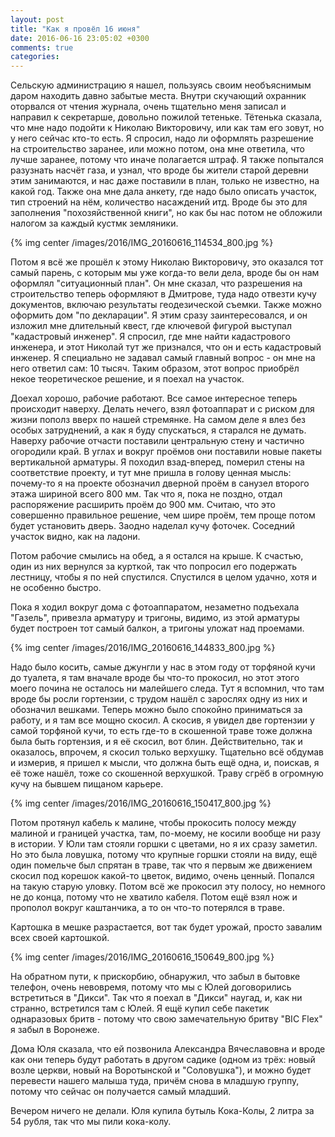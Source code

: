 ```yaml
---
layout: post
title: "Как я провёл 16 июня"
date: 2016-06-16 23:05:02 +0300
comments: true
categories: 
---
```

Сельскую администрацию я нашел, пользуясь своим необъяснимым даром находить давно забытые места. Внутри скучающий охранник оторвался от чтения журнала, очень тщательно меня записал и направил к секретарше, довольно пожилой тетеньке. Тётенька сказала, что мне надо подойти к Николаю Викторовичу, или как там его зовут, но у него сейчас кто-то есть. Я спросил, надо ли оформлять разрешение на строительство заранее, или можно потом, она мне ответила, что лучше заранее, потому что иначе полагается штраф. Я также попытался разузнать насчёт газа, и узнал, что вроде бы жители старой деревни этим занимаются, и нас даже поставили в план, только не известно, на какой год. Также она мне дала анкету, где надо было описать участок, тип строений на нём, количество насаждений итд. Вроде бы это для заполнения "похозяйственной книги", но как бы нас потом не обложили налогом за каждый кустмк земляники.

{% img center /images/2016/IMG_20160616_114534_800.jpg %}

Потом я всё же прошёл к этому Николаю Викторовичу, это оказался тот самый парень, с которым мы уже когда-то вели дела, вроде бы он нам оформлял "ситуационный план". Он мне сказал, что разрешения на строительство теперь оформляют в Дмитрове, туда надо отвезти кучу документов, включаю результаты геодезической съемки. Также можно оформить дом "по декларации". Я этим сразу заинтересовался, и он изложил мне длительный квест, где ключевой фигурой выступал "кадастровый инженер". Я спросил, где мне найти кадастрового инженера, и этот Николай тут же признался, что он и есть кадастровый инженер. Я специально не задавал самый главный вопрос - он мне на него ответил сам: 10 тысяч. Таким образом, этот вопрос приобрёл некое теоретическое решение, и я поехал на участок. 

Доехал хорошо, рабочие работают. Все самое интересное теперь происходит наверху. Делать нечего, взял фотоаппарат и с риском для жизни пополз вверх по нашей стремянке. На самом деле я влез без особых затруднений, а как я буду спускаться, я старался не думать. Наверху рабочие отчасти поставили центральную стену и частично огородили край. В углах и вокруг проёмов они поставили новые пакеты вертикальной арматуры. Я походил взад-вперед, померил стены на соответствие проекту, и тут мне пришла в голову ценная мысль: почему-то я на проекте обозначил дверной проём в санузел второго этажа шириной всего 800 мм. Так что я, пока не поздно, отдал распоряжение расширить проём до 900 мм. Считаю, что это совершенно правильное решение, чем шире проём, тем проще потом будет установить дверь. Заодно наделал кучу фоточек. Соседний участок видно, как на ладони.

Потом рабочие смылись на обед, а я остался на крыше. К счастью, один из них вернулся за курткой, так что попросил его подержать лестницу, чтобы я по ней спустился. Спустился в целом удачно, хотя и не особенно быстро.

Пока я ходил вокруг дома с фотоаппаратом, незаметно подъехала "Газель", привезла арматуру и тригоны, видимо, из этой арматуры будет построен тот самый балкон, а тригоны уложат над проемами.

{% img center /images/2016/IMG_20160616_144833_800.jpg %}

Надо было косить, самые джунгли у нас в этом году от торфяной кучи до туалета, я там вначале вроде бы что-то прокосил, но этот этого моего почина не осталось ни малейшего следа. Тут я вспомнил, что там вроде бы росли гортензии, с трудом нашёл с зарослях одну из них и обозначил вешками. Теперь можно было спокойно приниматься за работу, и я там все мощно скосил. А скосив, я увидел две гортензии у самой торфяной кучи, то есть где-то в скошенной траве тоже должна была быть гортензия, и я её скосил, вот блин. Действительно, так и оказалось, впрочем, я скосил только верхушку. Тщательно всё обдумав и измерив, я пришел к мысли, что должна быть ещё одна, и, поискав, я её тоже нашёл, тоже со скошенной верхушкой. Траву сгрёб в огромную кучу на бывшем пищаном карьере.

{% img center /images/2016/IMG_20160616_150417_800.jpg %}

Потом протянул кабель к малине, чтобы прокосить полосу между малиной и границей участка, там, по-моему, не косили вообще ни разу в истории. У Юли там стояли горшки с цветами, но я их сразу заметил. Но это была ловушка, потому что крупные горшки стояли на виду, ещё один помельче был спрятан в траве, так что я первым же движением скосил под корешок какой-то цветок, видимо, очень ценный. Попался на такую старую уловку. Потом всё же прокосил эту полосу, но немного не до конца, потому что не хватило кабеля. Потом ещё взял нож и прополол вокруг каштанчика, а то он что-то потерялся в траве.

Картошка в мешке разрастается, вот так будет урожай, просто завалим всех своей картошкой.

{% img center /images/2016/IMG_20160616_150649_800.jpg %}

На обратном пути, к прискорбию, обнаружил, что забыл в бытовке телефон, очень невовремя, потому что мы с Юлей договорились встретиться в "Дикси". Так что я поехал в "Дикси" наугад, и, как ни странно, встретился там с Юлей. Я ещё купил себе пакетик однаразовых бритв - потому что свою замечательную бритву "BIC Flex" я забыл в Воронеже. 

Дома Юля сказала, что ей позвонила Александра Вячеславовна и вроде как они теперь будут работать в другом садике (одном из трёх: новый возле церкви, новый на Воротынской и "Соловушка"), и можно будет перевести нашего малыша туда, причём снова в младшую группу, потому что сейчас он получается самый младший.

Вечером ничего не делали. Юля купила бутыль Кока-Колы, 2 литра за 54 рубля, так что мы пили кока-колу.

